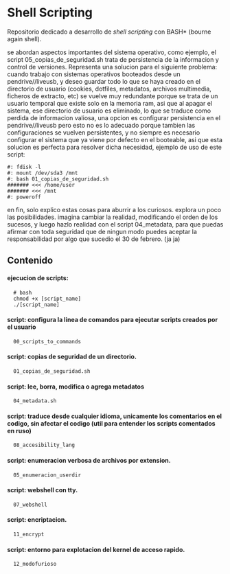 # Shell Scripting
Repositorio dedicado a desarrollo de *shell scripting* con BASH* (bourne again shell).

se abordan aspectos importantes del sistema operativo, como ejemplo, el script 05_copias_de_seguridad.sh trata de persistencia de la informacion y control de versiones.
Representa una solucion para el siguiente problema: cuando trabajo con sistemas operativos booteados desde un pendrive//liveusb, y deseo guardar todo lo que se haya creado en el directorio de usuario (cookies, dotfiles, metadatos, archivos multimedia, ficheros de extracto, etc) se vuelve muy redundante porque se trata de un usuario temporal que existe solo en la memoria ram, asi que al apagar el sistema, ese directorio de usuario es eliminado, lo que se traduce como perdida de informacion valiosa, una opcion es configurar persistencia en el pendrive//liveusb pero esto no es lo adecuado porque tambien las configuraciones se vuelven persistentes, y no siempre es necesario configurar el sistema que ya viene por defecto en el booteable, asi que esta solucion es perfecta para resolver dicha necesidad, ejemplo de uso de este script:
```
#: fdisk -l
#: mount /dev/sda3 /mnt
#: bash 01_copias_de_seguridad.sh
####### <<< /home/user 
####### <<< /mnt
#: poweroff
```

en fin, solo explico estas cosas para aburrir a los curiosos. explora un poco las posibilidades. imagina cambiar la realidad, modificando el orden de los sucesos, y luego hazlo realidad con el script 04_metadata, para que puedas afirmar con toda seguridad que de ningun modo puedes aceptar la responsabilidad por algo que sucedio el 30 de febrero. (ja ja)

## Contenido
#### ejecucion de scripts:
```
  # bash
  chmod +x [script_name]
  ./[script_name]
```

#### script: configura la linea de comandos para ejecutar scripts creados por el usuario
```
  00_scripts_to_commands
```
#### script: copias de seguridad de un directorio.
```
  01_copias_de_seguridad.sh
```

#### script: lee, borra, modifica o agrega metadatos
```
  04_metadata.sh
```

#### script: traduce desde cualquier idioma, unicamente los comentarios en el codigo, sin afectar el codigo (util para entender los scripts comentados en ruso)
```
  08_accesibility_lang
```

#### script: enumeracion verbosa de archivos por extension.
```
  05_enumeracion_userdir
```

#### script: webshell con tty. 
```
  07_webshell
```

#### script: encriptacion.
```
  11_encrypt
```

#### script: entorno para explotacion del kernel de acceso rapido.
```
  12_modofurioso
```